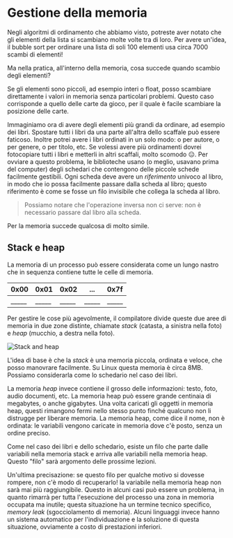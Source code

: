# Gestione della memoria

Negli algoritmi di ordinamento che abbiamo visto, potreste aver notato che gli elementi della lista si scambiano molte volte tra di loro. Per avere un'idea, il bubble sort per ordinare una lista di soli 100 elementi usa circa 7000 scambi di elementi!

Ma nella pratica, all'interno della memoria, cosa succede quando scambio degli elementi?

Se gli elementi sono piccoli, ad esempio interi o float, posso scambiare direttamente i valori in memoria senza particolari problemi. Questo caso corrisponde a quello delle carte da gioco, per il quale è facile scambiare la posizione delle carte.

Immaginiamo ora di avere degli elementi più grandi da ordinare, ad esempio dei libri. Spostare tutti i libri da una parte all'altra dello scaffale può essere faticoso. Inoltre potrei avere i libri ordinati in un solo modo: o per autore, o per genere, o per titolo, etc. Se volessi avere più ordinamenti dovrei fotocopiare tutti i libri e metterli in altri scaffali, molto scomodo 😑. Per ovviare a questo problema, le biblioteche usano (o meglio, usavano prima del computer) degli schedari che contengono delle piccole schede facilmente gestibili. Ogni scheda deve avere un _riferimento_ univoco al libro, in modo che io possa facilmente passare dalla scheda al libro; questo riferimento è come se fosse un filo invisibile che collega la scheda al libro.

> Possiamo notare che l'operazione inversa non ci serve: non è necessario passare dal libro alla scheda.

Per la memoria succede qualcosa di molto simile.

## Stack e heap
La memoria di un processo può essere considerata come un lungo nastro che in sequenza contiene tutte le celle di memoria.

| 0x00 | 0x01 | 0x02 | ...  | 0x7f |
| ---- | ---- | ---- | ---- | ---- |
| _____ | _____ | _____ | _____ | _____ |

Per gestire le cose più agevolmente, il compilatore divide queste due aree di memoria in due zone distinte, chiamate _stack_ (catasta, a sinistra nella foto) e _heap_ (mucchio, a destra nella foto).

<p class="centered">
<img class="w80p" src="assets/stack-heap.png" alt="Stack and heap" title="Stack and heap">
</p>

L'idea di base è che la _stack_ è una memoria piccola, ordinata e veloce, che posso manovrare facilmente. Su Linux questa memoria è circa 8MB. Possiamo considerarla come lo schedario nel caso dei libri.

La memoria _heap_ invece contiene il grosso delle informazioni: testo, foto, audio documenti, etc. La memoria heap può essere grande centinaia di megabytes, o anche gigabytes. Una volta caricati gli oggetti in memoria heap, questi rimangono fermi nello stesso punto finché qualcuno non li distrugge per liberare memoria. La memoria heap, come dice il nome, non è ordinata: le variabili vengono caricate in memoria dove c'è posto, senza un ordine preciso.

Come nel caso dei libri e dello schedario, esiste un filo che parte dalle variabili nella memoria stack e arriva alle variabili nella memoria heap. Questo "filo" sarà argomento delle prossime lezioni.

Un'ultima precisazione: se questo filo per qualche motivo si dovesse rompere, non c'è modo di recuperarlo! la variabile nella memoria heap non sarà mai più raggiungibile. Questo in alcuni casi può essere un problema, in quanto rimarrà per tutta l'esecuzione del processo una zona in memoria occupata ma inutile; questa situazione ha un termine tecnico specifico, _memory leak_ (sgocciolamento di memoria). Alcuni linguaggi invece hanno un sistema automatico per l'individuazione e la soluzione di questa situazione, ovviamente a costo di prestazioni inferiori. 
